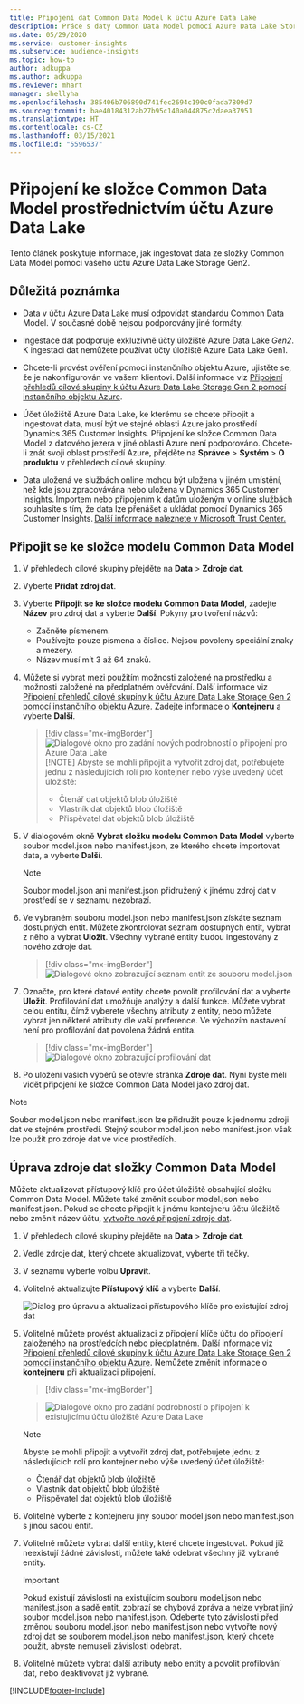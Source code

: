 ```yaml
---
title: Připojení dat Common Data Model k účtu Azure Data Lake
description: Práce s daty Common Data Model pomocí Azure Data Lake Storage.
ms.date: 05/29/2020
ms.service: customer-insights
ms.subservice: audience-insights
ms.topic: how-to
author: adkuppa
ms.author: adkuppa
ms.reviewer: mhart
manager: shellyha
ms.openlocfilehash: 385406b706890d741fec2694c190c0fada7809d7
ms.sourcegitcommit: bae40184312ab27b95c140a044875c2daea37951
ms.translationtype: HT
ms.contentlocale: cs-CZ
ms.lasthandoff: 03/15/2021
ms.locfileid: "5596537"
---
```

# <a name="connect-to-a-common-data-model-folder-using-an-azure-data-lake-account"></a>Připojení ke složce Common Data Model prostřednictvím účtu Azure Data Lake

Tento článek poskytuje informace, jak ingestovat data ze složky Common Data Model pomocí vašeho účtu Azure Data Lake Storage Gen2.

## <a name="important-considerations"></a>Důležitá poznámka

- Data v účtu Azure Data Lake musí odpovídat standardu Common Data Model. V současné době nejsou podporovány jiné formáty.

- Ingestace dat podporuje exkluzivně účty úložiště Azure Data Lake *Gen2*. K ingestaci dat nemůžete používat účty úložiště Azure Data Lake Gen1.

- Chcete-li provést ověření pomocí instančního objektu Azure, ujistěte se, že je nakonfigurován ve vašem klientovi. Další informace viz [Připojení přehledů cílové skupiny k účtu Azure Data Lake Storage Gen 2 pomocí instančního objektu Azure](connect-service-principal.md).

- Účet úložiště Azure Data Lake, ke kterému se chcete připojit a ingestovat data, musí být ve stejné oblasti Azure jako prostředí Dynamics 365 Customer Insights. Připojení ke složce Common Data Model z datového jezera v jiné oblasti Azure není podporováno. Chcete-li znát svoji oblast prostředí Azure, přejděte na **Správce** > **Systém** > **O produktu** v přehledech cílové skupiny.

- Data uložená ve službách online mohou být uložena v jiném umístění, než kde jsou zpracovávána nebo uložena v Dynamics 365 Customer Insights. Importem nebo připojením k datům uloženým v online službách souhlasíte s tím, že data lze přenášet a ukládat pomocí Dynamics 365 Customer Insights. [Další informace naleznete v Microsoft Trust Center.](https://www.microsoft.com/trust-center)

## <a name="connect-to-a-common-data-model-folder"></a>Připojit se ke složce modelu Common Data Model

1. V přehledech cílové skupiny přejděte na **Data** > **Zdroje dat**.

1. Vyberte **Přidat zdroj dat**.

1. Vyberte **Připojit se ke složce modelu Common Data Model**, zadejte **Název** pro zdroj dat a vyberte **Další**. Pokyny pro tvoření názvů: 
   - Začněte písmenem.
   - Používejte pouze písmena a číslice. Nejsou povoleny speciální znaky a mezery.
   - Název musí mít 3 až 64 znaků.

1. Můžete si vybrat mezi použitím možnosti založené na prostředku a možnosti založené na předplatném ověřování. Další informace viz [Připojení přehledů cílové skupiny k účtu Azure Data Lake Storage Gen 2 pomocí instančního objektu Azure](connect-service-principal.md). Zadejte informace o **Kontejneru** a vyberte **Další**.
   > [!div class="mx-imgBorder"]
   > ![Dialogové okno pro zadání nových podrobností o připojení pro Azure Data Lake](media/enter-new-storage-details.png)
   > [!NOTE]
   > Abyste se mohli připojit a vytvořit zdroj dat, potřebujete jednu z následujících rolí pro kontejner nebo výše uvedený účet úložiště:
   >  - Čtenář dat objektů blob úložiště
   >  - Vlastník dat objektů blob úložiště
   >  - Přispěvatel dat objektů blob úložiště

1. V dialogovém okně **Vybrat složku modelu Common Data Model** vyberte soubor model.json nebo manifest.json, ze kterého chcete importovat data, a vyberte **Další**.
   > [!NOTE]
   > Soubor model.json ani manifest.json přidružený k jinému zdroj dat v prostředí se v seznamu nezobrazí.

1. Ve vybraném souboru model.json nebo manifest.json získáte seznam dostupných entit. Můžete zkontrolovat seznam dostupných entit, vybrat z něho a vybrat **Uložit**. Všechny vybrané entity budou ingestovány z nového zdroje dat.
   > [!div class="mx-imgBorder"]
   > ![Dialogové okno zobrazující seznam entit ze souboru model.json](media/review-entities.png)

8. Označte, pro které datové entity chcete povolit profilování dat a vyberte **Uložit**. Profilování dat umožňuje analýzy a další funkce. Můžete vybrat celou entitu, čímž vyberete všechny atributy z entity, nebo můžete vybrat jen některé atributy dle vaší preference. Ve výchozím nastavení není pro profilování dat povolena žádná entita.
   > [!div class="mx-imgBorder"]
   > ![Dialogové okno zobrazující profilování dat](media/dataprofiling-entities.png)

9. Po uložení vašich výběrů se otevře stránka **Zdroje dat**. Nyní byste měli vidět připojení ke složce Common Data Model jako zdroj dat.

> [!NOTE]
> Soubor model.json nebo manifest.json lze přidružit pouze k jednomu zdroji dat ve stejném prostředí. Stejný soubor model.json nebo manifest.json však lze použít pro zdroje dat ve více prostředích.

## <a name="edit-a-common-data-model-folder-data-source"></a>Úprava zdroje dat složky Common Data Model

Můžete aktualizovat přístupový klíč pro účet úložiště obsahující složku Common Data Model. Můžete také změnit soubor model.json nebo manifest.json. Pokud se chcete připojit k jinému kontejneru účtu úložiště nebo změnit název účtu, [vytvořte nové připojení zdroje dat](#connect-to-a-common-data-model-folder).

1. V přehledech cílové skupiny přejděte na **Data** > **Zdroje dat**.

2. Vedle zdroje dat, který chcete aktualizovat, vyberte tři tečky.

3. V seznamu vyberte volbu **Upravit**.

4. Volitelně aktualizujte **Přístupový klíč** a vyberte **Další**.

   ![Dialog pro úpravu a aktualizaci přístupového klíče pro existující zdroj dat](media/edit-access-key.png)

5. Volitelně můžete provést aktualizaci z připojení klíče účtu do připojení založeného na prostředcích nebo předplatném. Další informace viz [Připojení přehledů cílové skupiny k účtu Azure Data Lake Storage Gen 2 pomocí instančního objektu Azure](connect-service-principal.md). Nemůžete změnit informace o **kontejneru** při aktualizaci připojení.
   > [!div class="mx-imgBorder"]

   > ![Dialogové okno pro zadání podrobností o připojení k existujícímu účtu úložiště Azure Data Lake](media/enter-existing-storage-details.png)

   > [!NOTE]
   > Abyste se mohli připojit a vytvořit zdroj dat, potřebujete jednu z následujících rolí pro kontejner nebo výše uvedený účet úložiště:
   >  - Čtenář dat objektů blob úložiště
   >  - Vlastník dat objektů blob úložiště
   >  - Přispěvatel dat objektů blob úložiště


6. Volitelně vyberte z kontejneru jiný soubor model.json nebo manifest.json s jinou sadou entit.

7. Volitelně můžete vybrat další entity, které chcete ingestovat. Pokud již neexistují žádné závislosti, můžete také odebrat všechny již vybrané entity.

   > [!IMPORTANT]
   > Pokud existují závislosti na existujícím souboru model.json nebo manifest.json a sadě entit, zobrazí se chybová zpráva a nelze vybrat jiný soubor model.json nebo manifest.json. Odeberte tyto závislosti před změnou souboru model.json nebo manifest.json nebo vytvořte nový zdroj dat se souborem model.json nebo manifest.json, který chcete použít, abyste nemuseli závislosti odebrat.

8. Volitelně můžete vybrat další atributy nebo entity a povolit profilování dat, nebo deaktivovat již vybrané.   


[!INCLUDE[footer-include](../includes/footer-banner.md)]
